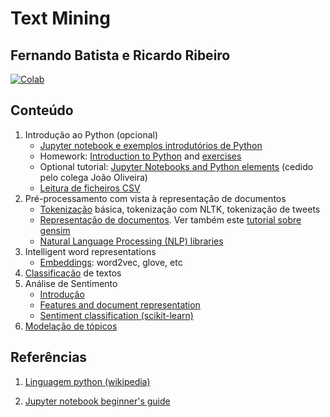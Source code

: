 # Text Mining
## Fernando Batista e Ricardo Ribeiro

[![Colab](https://colab.research.google.com/assets/colab-badge.svg)](https://colab.research.google.com/github/fmmb/Text-Mining/blob/main/aulas/read_csv_files.ipynb)

## Conteúdo

1. Introdução ao Python (opcional)
    * [Jupyter notebook e exemplos introdutórios de Python](./aulas/jupyter_notebooks.ipynb)
    * Homework: [Introduction to Python](./aulas/01-intro-python.ipynb) and [exercises](./aulas/01-intro-python-hw.ipynb)
    * Optional tutorial: [Jupyter Notebooks and Python elements](ABD_tutorial/Tutorial.ipynb) (cedido pelo colega João Oliveira)
    * [Leitura de ficheiros CSV](./aulas/read_csv_files.ipynb)
2. Pré-processamento com vista à representação de documentos
    * [Tokenização](./aulas/tokenization.ipynb) básica, tokenização com NLTK, tokenização de tweets
    * [Representação de documentos](./aulas/document_representation.ipynb). Ver também este [tutorial sobre gensim](./aulas/gensim_corpora_and_vector_spaces.ipynb)
    * [Natural Language Processing (NLP) libraries](./aulas/nlp_tm_python.ipynb)
3. Intelligent word representations
    * [Embeddings](./aulas/embeddings.ipynb): word2vec, glove, etc
4. [Classificação](./aulas/classificacao.ipynb) de textos
5. Análise de Sentimento
    * [Introdução](./aulas/SA-intro.ipynb)
    * [Features and document representation](./aulas/SA-features.ipynb)
    * [Sentiment classification (scikit-learn)](./aulas/SA-sklearn.ipynb)
6. [Modelação de tópicos](./aulas/Topic_Modelling.ipynb)

## Referências

1. [Linguagem python (wikipedia)](https://en.wikipedia.org/wiki/Python_%28programming_language%29)

2. [Jupyter notebook beginner's guide](http://jupyter-notebook-beginner-guide.readthedocs.org/en/latest/)